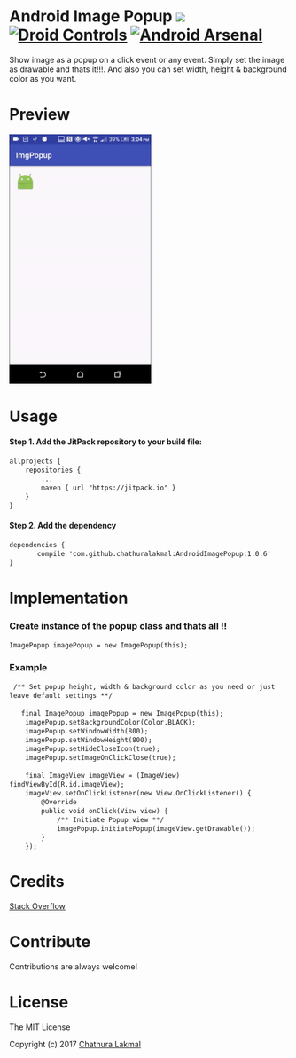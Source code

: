 # Android Image Popup [![](https://jitpack.io/v/chathuralakmal/AndroidImagePopup.svg)](https://jitpack.io/#chathuralakmal/AndroidImagePopup) [![Droid Controls](https://img.shields.io/badge/Available%20On-Droid%20Controls-blue.svg?style=flat)](http://www.droidcontrols.com/image-views/android-image-popup/) [![Android Arsenal](https://img.shields.io/badge/Android%20Arsenal-Android%20Image%20Popup-brightgreen.svg?style=flat)](https://android-arsenal.com/details/1/5261)

Show image as a popup on a click event or any event. Simply set the image as drawable and thats it!!!. And also you can set width, height & background color as you want.


# Preview
![Demo Preview](preview.gif? "Demo Preview")

# Usage

#### Step 1. Add the JitPack repository to your build file:

    allprojects {
		repositories {
			...
			maven { url "https://jitpack.io" }
		}
	}

#### Step 2. Add the dependency

    dependencies {
           compile 'com.github.chathuralakmal:AndroidImagePopup:1.0.6'
	}



# Implementation

### Create instance of the popup class and thats all !!

    ImagePopup imagePopup = new ImagePopup(this); 
    

### Example

     /** Set popup height, width & background color as you need or just leave default settings **/

       final ImagePopup imagePopup = new ImagePopup(this);
        imagePopup.setBackgroundColor(Color.BLACK);
        imagePopup.setWindowWidth(800);
        imagePopup.setWindowHeight(800);
        imagePopup.setHideCloseIcon(true);
        imagePopup.setImageOnClickClose(true);

        final ImageView imageView = (ImageView) findViewById(R.id.imageView);
        imageView.setOnClickListener(new View.OnClickListener() {
            @Override
            public void onClick(View view) {
                /** Initiate Popup view **/
                imagePopup.initiatePopup(imageView.getDrawable());
            }
        });
        

# Credits
[Stack Overflow](http://stackoverflow.com)

# Contribute

Contributions are always welcome!
     
# License
The MIT License

Copyright (c) 2017 [Chathura Lakmal](https://www.linkedin.com/in/cmac90)
